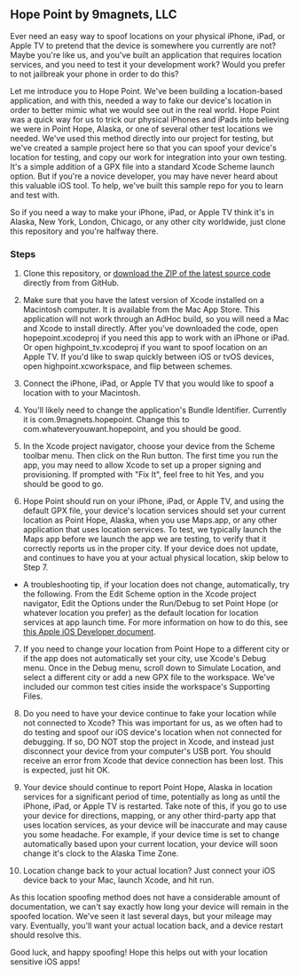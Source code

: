 ## Hope Point by 9magnets, LLC

Ever need an easy way to spoof locations on your physical iPhone, iPad, or Apple TV to pretend that the device is somewhere you currently are not? Maybe you're like us, and you've built an application that requires location services, and you need to test it your development work? Would you prefer to not jailbreak your phone in order to do this?

Let me introduce you to Hope Point. We've been building a location-based application, and with this, needed a way to fake our device's location in order to better mimic what we would see out in the real world. Hope Point was a quick way for us to trick our physical iPhones and iPads into believing we were in Point Hope, Alaska, or one of several other test locations we needed. We've used this method directly into our project for testing, but we've created a sample project here so that you can spoof your device's location for testing, and copy our work for integration into your own testing. It's a simple addition of a GPX file into a standard Xcode Scheme launch option. But if you're a novice developer, you may have never heard about this valuable iOS tool. To help, we've built this sample repo for you to learn and test with.

So if you need a way to make your iPhone, iPad, or Apple TV think it's in Alaska, New York, London, Chicago, or any other city worldwide, just clone this repository and you're halfway there.

### Steps 

1) Clone this repository, or [download the ZIP of the latest source code](https://github.com/9magnets/HopePoint/archive/master.zip) directly from from GitHub.

2) Make sure that you have the latest version of Xcode installed on a Macintosh computer. It is available from the Mac App Store. This application will not work through an AdHoc build, so you will need a Mac and Xcode to install directly. After you've downloaded the code, open hopepoint.xcodeproj if you need this app to work with an iPhone or iPad. Or open highpoint_tv.xcodeproj if you want to spoof location on an Apple TV. If you'd like to swap quickly between iOS or tvOS devices, open highpoint.xcworkspace, and flip between schemes.

3) Connect the iPhone, iPad, or Apple TV that you would like to spoof a location with to your Macintosh. 

4) You'll likely need to change the application's Bundle Identifier. Currently it is com.9magnets.hopepoint. Change this to com.whateveryouwant.hopepoint, and you should be good.

5) In the Xcode project navigator, choose your device from the Scheme toolbar menu. Then click on the Run button. The first time you run the app, you may need to allow Xcode to set up a proper signing and provisioning. If prompted with "Fix It", feel free to hit Yes, and you should be good to go. 

6) Hope Point should run on your iPhone, iPad, or Apple TV, and using the default GPX file, your device's location services should set your current location as Point Hope, Alaska, when you use Maps.app, or any other application that uses location services. To test, we typically launch the Maps app before we launch the app we are testing, to verify that it correctly reports us in the proper city. If your device does not update, and continues to have you at your actual physical location, skip below to Step 7.
  
  * A troubleshooting tip, if your location does not change, automatically, try the following. From the Edit Scheme option in the Xcode project navigator, Edit the Options under the Run/Debug to set Point Hope (or whatever location you prefer) as the default location for location services at app launch time. For more information on how to do this, see [this Apple iOS Developer document](https://developer.apple.com/library/ios/recipes/xcode_help-scheme_editor/Articles/simulating_location_on_run.html#//apple_ref/doc/uid/TP40010402-CH10).

7) If you need to change your location from Point Hope to a different city or if the app does not automatically set your city, use Xcode's Debug menu. Once in the Debug menu, scroll down to Simulate Location, and select a different city or add a new GPX file to the workspace. We've included our common test cities inside the workspace's Supporting Files. 

8) Do you need to have your device continue to fake your location while not connected to Xcode? This was important for us, as we often had to do testing and spoof our iOS device's location when not connected for debugging. If so, DO NOT stop the project in Xcode, and instead just disconnect your device from your computer's USB port. You should receive an error from Xcode that device connection has been lost. This is expected, just hit OK.

9) Your device should continue to report Point Hope, Alaska in location services for a significant period of time, potentially as long as until the iPhone, iPad, or Apple TV is restarted. Take note of this, if you go to use your device for directions, mapping, or any other third-party app that uses location services, as your device will be inaccurate and may cause you some headache. For example, if your device time is set to change automatically based upon your current location, your device will soon change it's clock to the Alaska Time Zone.

10) Location change back to your actual location? Just connect your iOS device back to your Mac, launch Xcode, and hit run.

As this location spoofing method does not have a considerable amount of documentation, we can't say exactly how long your device will remain in the spoofed location. We've seen it last several days, but your mileage may vary. Eventually, you'll want your actual location back, and a device restart should resolve this.

Good luck, and happy spoofing! Hope this helps out with your location sensitive iOS apps!